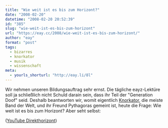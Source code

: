 ```yaml
---
title: "Wie weit ist es bis zum Horizont?"
date: "2008-02-20"
datetime: "2008-02-20 20:52:39"
id: "385"
slug: "wie-weit-ist-es-bis-zum-horizont"
url: "https://eay.cc/2008/wie-weit-ist-es-bis-zum-horizont/"
author: "eay"
format: "post"
tags:
  - bizarres
  - knorkator
  - musik
  - wissenschaft
meta:
  - yourls_shorturl: "http://eay.li/8l"
---
```


Wir nehmen unseren Bildungsauftrag sehr ernst. Die tägliche eayz-Lektüre soll ja schließlich nicht Schuld darain sein, dass ihr Teil der "Generation Doof" seid. Deshalb beantworten wir, womit eigentlich [Knorkator](http://www.knorkator.de/), die meiste Band der Welt, und ihr Freund Pythagoras gemeint ist, heute die Frage: Wie weit ist es bis zum Horizont? Aber seht selbst:

 ([YouTube Direkthorizont](http://youtube.com/watch?v=iK9bhyl6B_E))
